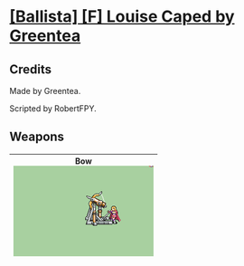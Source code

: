 # [\[Ballista\] \[F\] Louise Caped by Greentea](./)
## Credits

Made by Greentea.

Scripted by RobertFPY.

## Weapons

| <b>Bow</b><br/><img alt="Bow animation" src="./5.%20Bow%20(Ballista)/Bow.gif"/> |
| :---: |
